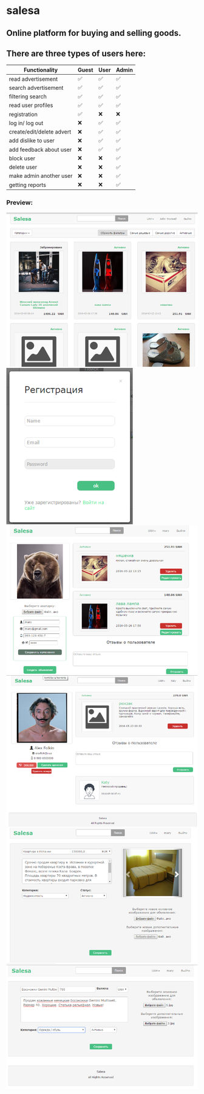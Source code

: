 # salesa
## Online platform for buying and selling goods.

## There are three types of users here:


Functionality | Guest | User | Admin
------------ | ------------- | ------------- | -------------
read advertisement | :white_check_mark:	 | :white_check_mark: | :white_check_mark:
search advertisement | :white_check_mark:	 | :white_check_mark: | :white_check_mark:
filtering search | :white_check_mark:	 | :white_check_mark: | :white_check_mark:
read user profiles | :white_check_mark:	 | :white_check_mark: | :white_check_mark:
registration | :white_check_mark: | :x: | :x:
log in/ log out | :x:	 | :white_check_mark: | :white_check_mark:
create/edit/delete advert | :x:	 | :white_check_mark: | :white_check_mark:
add dislike to user | :x:	 | :white_check_mark: | :white_check_mark:
add feedback about user | :x:	 | :white_check_mark: | :white_check_mark:
block user | :x:	 | :x: | :white_check_mark:
delete user | :x:	 | :x: | :white_check_mark:
make admin another user | :x:	 | :x: | :white_check_mark:
getting reports | :x:	 | :x: | :white_check_mark:

### Preview:
![home](/screenshots/Screenshot_8.png)
![registration](/screenshots/Screenshot_4.png)
![own profile](/screenshots/Screenshot_1.png)
![other user's profile with feedback](/screenshots/Screenshot_7.png)
![add-edit-advert](/screenshots/Screenshot_12.png)
![add-edit-advert](/screenshots/Screenshot_2.png)


